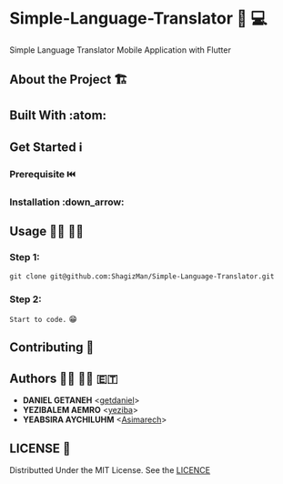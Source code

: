 # Simple-Language-Translator :repeat: :computer:
Simple Language Translator Mobile Application with Flutter

## About the Project :building_construction:

## Built With :atom:

## Get Started :information_source:

### Prerequisite :previous_track_button:

### Installation :down_arrow:

## Usage :running_man: :running_woman:
### Step 1: <br>
`git clone git@github.com:ShagizMan/Simple-Language-Translator.git` <br>

### Step 2: <br>
`Start to code.` :grin:<br>

## Contributing :handshake:

## Authors :man_technologist: :woman_technologist: :ethiopia:
 * **DANIEL GETANEH** <[getdaniel](https://www.github.com/getdaniel)>
 * **YEZIBALEM AEMRO** <[yeziba](https://www.github.com/yeziba)>
 * **YEABSIRA AYCHILUHM** <[Asimarech](https://www.github.com/Asimarech)>

## LICENSE :1st_place_medal:
Distributted Under the MIT License. See the [LICENCE](https://github.com/getdaniel/simple_language_translator/blob/main/LICENSE)
